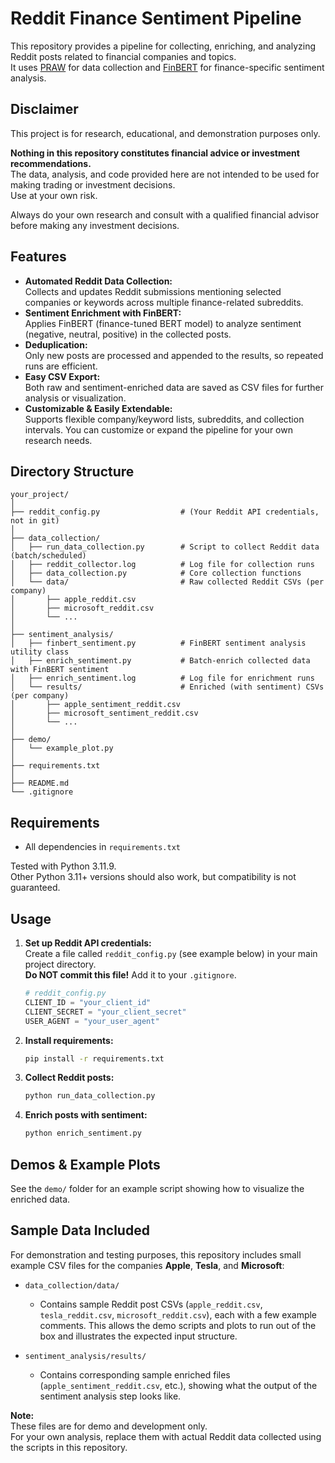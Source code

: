 # Reddit Finance Sentiment Pipeline

This repository provides a pipeline for collecting, enriching, and analyzing Reddit posts related to financial companies and topics.  
It uses [PRAW](https://praw.readthedocs.io/en/stable/) for data collection and [FinBERT](https://huggingface.co/yiyanghkust/finbert-tone) for finance-specific sentiment analysis.

## Disclaimer

This project is for research, educational, and demonstration purposes only.

**Nothing in this repository constitutes financial advice or investment recommendations.**  
The data, analysis, and code provided here are not intended to be used for making trading or investment decisions.  
Use at your own risk.

Always do your own research and consult with a qualified financial advisor before making any investment decisions.

## Features

- **Automated Reddit Data Collection:**  
  Collects and updates Reddit submissions mentioning selected companies or keywords across multiple finance-related subreddits.
- **Sentiment Enrichment with FinBERT:**  
  Applies FinBERT (finance-tuned BERT model) to analyze sentiment (negative, neutral, positive) in the collected posts.
- **Deduplication:**  
  Only new posts are processed and appended to the results, so repeated runs are efficient.
- **Easy CSV Export:**  
  Both raw and sentiment-enriched data are saved as CSV files for further analysis or visualization.
- **Customizable & Easily Extendable:**  
  Supports flexible company/keyword lists, subreddits, and collection intervals. You can customize or expand the pipeline for your own research needs.


## Directory Structure
```
your_project/
│
├── reddit_config.py                  # (Your Reddit API credentials, not in git)
│
├── data_collection/
│   ├── run_data_collection.py        # Script to collect Reddit data (batch/scheduled)
│   ├── reddit_collector.log          # Log file for collection runs
│   ├── data_collection.py            # Core collection functions
│   └── data/                         # Raw collected Reddit CSVs (per company)
│       ├── apple_reddit.csv
│       ├── microsoft_reddit.csv
│       └── ...
│
├── sentiment_analysis/
│   ├── finbert_sentiment.py          # FinBERT sentiment analysis utility class
│   ├── enrich_sentiment.py           # Batch-enrich collected data with FinBERT sentiment
│   ├── enrich_sentiment.log          # Log file for enrichment runs
│   └── results/                      # Enriched (with sentiment) CSVs (per company)
│       ├── apple_sentiment_reddit.csv
│       ├── microsoft_sentiment_reddit.csv
│       └── ...
│ 
├── demo/                           
│   └── example_plot.py
│ 
├── requirements.txt
│ 
├── README.md
└── .gitignore
```

## Requirements

- All dependencies in `requirements.txt`

Tested with Python 3.11.9.  
Other Python 3.11+ versions should also work, but compatibility is not guaranteed.

## Usage

1. **Set up Reddit API credentials:**  
   Create a file called `reddit_config.py` (see example below) in your main project directory.  
   **Do NOT commit this file!** Add it to your `.gitignore`.

   ```python
   # reddit_config.py
   CLIENT_ID = "your_client_id"
   CLIENT_SECRET = "your_client_secret"
   USER_AGENT = "your_user_agent"
   ```
   
2. **Install requirements:**
   ```sh
   pip install -r requirements.txt
   ```
   
3. **Collect Reddit posts:**
   ```sh
   python run_data_collection.py
   ```
4. **Enrich posts with sentiment:**
   ```sh
   python enrich_sentiment.py
   ```
   
## Demos & Example Plots

See the `demo/` folder for an example script showing
how to visualize the enriched data.

## Sample Data Included

For demonstration and testing purposes, this repository includes small example CSV files for the companies **Apple**, **Tesla**, and **Microsoft**:

- `data_collection/data/`
    - Contains sample Reddit post CSVs (`apple_reddit.csv`, `tesla_reddit.csv`, `microsoft_reddit.csv`), each with a few example comments. This allows the demo scripts and plots to run out of the box and illustrates the expected input structure.

- `sentiment_analysis/results/`
    - Contains corresponding sample enriched files (`apple_sentiment_reddit.csv`, etc.), showing what the output of the sentiment analysis step looks like.

**Note:**  
These files are for demo and development only.  
For your own analysis, replace them with actual Reddit data collected using the scripts in this repository.

